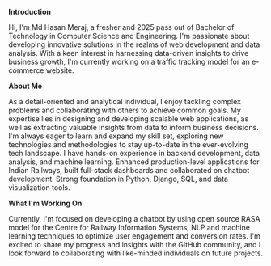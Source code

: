 **Introduction**

Hi, I'm Md Hasan Meraj, a fresher and 2025 pass out of Bachelor of Technology in Computer Science and Engineering.
I'm passionate about developing innovative solutions in the realms of web development and data analysis. 
With a keen interest in harnessing data-driven insights to drive business growth, I'm currently working on a traffic tracking model for an e-commerce website.

**About Me**

As a detail-oriented and analytical individual, I enjoy tackling complex problems and collaborating with others to achieve common goals.
My expertise lies in designing and developing scalable web applications, as well as extracting valuable insights from data to inform business decisions.
I'm always eager to learn and expand my skill set, exploring new technologies and methodologies to stay up-to-date in the ever-evolving tech landscape.
I have hands-on experience in backend development, data analysis, and machine learning. 
Enhanced production-level applications for Indian Railways, built full-stack dashboards and collaborated on chatbot development. 
Strong foundation in Python, Django, SQL, and data visualization tools.

**What I'm Working On**

Currently, I'm focused on developing a chatbot by using open source RASA model for the Centre for Railway Information Systems, NLP and machine learning techniques to optimize user engagement and conversion rates. 
I'm excited to share my progress and insights with the GitHub community, and I look forward to collaborating with like-minded individuals on future projects.
